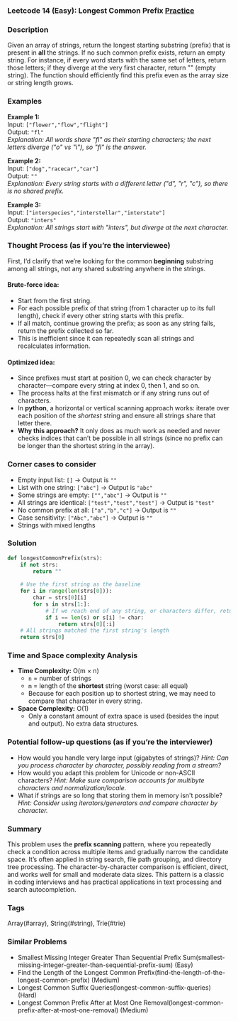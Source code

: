### Leetcode 14 (Easy): Longest Common Prefix [Practice](https://leetcode.com/problems/longest-common-prefix)

### Description  
Given an array of strings, return the longest starting substring (prefix) that is present in **all** the strings. If no such common prefix exists, return an empty string. For instance, if every word starts with the same set of letters, return those letters; if they diverge at the very first character, return "" (empty string). The function should efficiently find this prefix even as the array size or string length grows.

### Examples  

**Example 1:**  
Input: `["flower","flow","flight"]`  
Output: `"fl"`  
*Explanation: All words share "fl" as their starting characters; the next letters diverge ("o" vs "i"), so "fl" is the answer.*

**Example 2:**  
Input: `["dog","racecar","car"]`  
Output: `""`  
*Explanation: Every string starts with a different letter ("d", "r", "c"), so there is no shared prefix.*

**Example 3:**  
Input: `["interspecies","interstellar","interstate"]`  
Output: `"inters"`  
*Explanation: All strings start with "inters", but diverge at the next character.*

### Thought Process (as if you’re the interviewee)  
First, I’d clarify that we’re looking for the common **beginning** substring among all strings, not any shared substring anywhere in the strings.

#### Brute-force idea:
- Start from the first string.
- For each possible prefix of that string (from 1 character up to its full length), check if every other string starts with this prefix.
- If all match, continue growing the prefix; as soon as any string fails, return the prefix collected so far.
- This is inefficient since it can repeatedly scan all strings and recalculates information.

#### Optimized idea:
- Since prefixes must start at position 0, we can check character by character—compare every string at index 0, then 1, and so on.
- The process halts at the first mismatch or if any string runs out of characters.
- In **python**, a horizontal or vertical scanning approach works: iterate over each position of the *shortest* string and ensure all strings share that letter there.
- **Why this approach?** It only does as much work as needed and never checks indices that can’t be possible in all strings (since no prefix can be longer than the shortest string in the array).

### Corner cases to consider  
- Empty input list: `[]` → Output is `""`
- List with one string: `["abc"]` → Output is `"abc"`
- Some strings are empty: `["","abc"]` → Output is `""`
- All strings are identical: `["test","test","test"]` → Output is `"test"`
- No common prefix at all: `["a","b","c"]` → Output is `""`
- Case sensitivity: `["Abc","abc"]` → Output is `""`
- Strings with mixed lengths

### Solution

```python
def longestCommonPrefix(strs):
    if not strs:
        return ""
    
    # Use the first string as the baseline
    for i in range(len(strs[0])):
        char = strs[0][i]
        for s in strs[1:]:
            # If we reach end of any string, or characters differ, return prefix up to this point
            if i == len(s) or s[i] != char:
                return strs[0][:i]
    # All strings matched the first string's length
    return strs[0]
```

### Time and Space complexity Analysis  

- **Time Complexity:** O(m × n)
  - `n` = number of strings
  - `m` = length of the **shortest** string (worst case: all equal)
  - Because for each position up to shortest string, we may need to compare that character in every string.
- **Space Complexity:** O(1)
  - Only a constant amount of extra space is used (besides the input and output). No extra data structures.

### Potential follow-up questions (as if you’re the interviewer)  

- How would you handle very large input (gigabytes of strings)?
  *Hint: Can you process character by character, possibly reading from a stream?*
- How would you adapt this problem for Unicode or non-ASCII characters?
  *Hint: Make sure comparison accounts for multibyte characters and normalization/locale.*
- What if strings are so long that storing them in memory isn't possible?
  *Hint: Consider using iterators/generators and compare character by character.*

### Summary
This problem uses the **prefix scanning** pattern, where you repeatedly check a condition across multiple items and gradually narrow the candidate space. It’s often applied in string search, file path grouping, and directory tree processing. The character-by-character comparison is efficient, direct, and works well for small and moderate data sizes. This pattern is a classic in coding interviews and has practical applications in text processing and search autocompletion.

### Tags
Array(#array), String(#string), Trie(#trie)

### Similar Problems
- Smallest Missing Integer Greater Than Sequential Prefix Sum(smallest-missing-integer-greater-than-sequential-prefix-sum) (Easy)
- Find the Length of the Longest Common Prefix(find-the-length-of-the-longest-common-prefix) (Medium)
- Longest Common Suffix Queries(longest-common-suffix-queries) (Hard)
- Longest Common Prefix After at Most One Removal(longest-common-prefix-after-at-most-one-removal) (Medium)